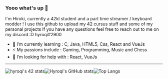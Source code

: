 ### Yooo what's up 👋

I'm Hiroki, currently a 42kl student and a part time streamer / keyboard modder !
I use this github to upload my 42 cursus stuff and some of my personal projects
If you have any questions feel free to reach out to me on my discord :D hyroqi#2900

- 🔭 I’m currently learning : C, Java, HTML5, Css, React and VueJs
- ⚡ My passions include : Gaming, Programming, Music and Chess
- 🤔 I’m looking for help with : React, VueJs




---

![hyroqi's 42 stats](https://badge42.vercel.app/api/v2/cl3lep6zi005409mrbpgpjpdg/stats?cursusId=21&coalitionId=147)![Hyroqi's GitHub stats](https://github-readme-stats.vercel.app/api?username=hyroqi&show_icons=true&theme=dark)![Top Langs](https://github-readme-stats.vercel.app/api/top-langs/?username=hyroqi&theme=dark)


<!--
**hyroqi/hyroqi** is a ✨ _special_ ✨ repository because its `README.md` (this file) appears on your GitHub profile.

Here are some ideas to get you started:

- 🔭 I’m currently working on ...
- 🌱 I’m currently learning ...
- 👯 I’m looking to collaborate on ...
- 🤔 I’m looking for help with ...
- 💬 Ask me about ...
- 📫 How to reach me: ...
- 😄 Pronouns: ...
- ⚡ Fun fact: ...
-->
